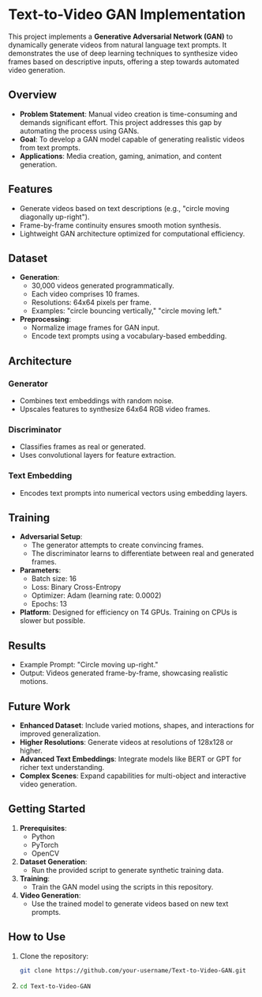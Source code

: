 # Text-to-Video GAN Implementation

This project implements a **Generative Adversarial Network (GAN)** to dynamically generate videos from natural language text prompts. It demonstrates the use of deep learning techniques to synthesize video frames based on descriptive inputs, offering a step towards automated video generation.

## Overview

- **Problem Statement**: Manual video creation is time-consuming and demands significant effort. This project addresses this gap by automating the process using GANs.
- **Goal**: To develop a GAN model capable of generating realistic videos from text prompts.
- **Applications**: Media creation, gaming, animation, and content generation.

## Features

- Generate videos based on text descriptions (e.g., "circle moving diagonally up-right").
- Frame-by-frame continuity ensures smooth motion synthesis.
- Lightweight GAN architecture optimized for computational efficiency.

## Dataset

- **Generation**: 
  - 30,000 videos generated programmatically.
  - Each video comprises 10 frames.
  - Resolutions: 64x64 pixels per frame.
  - Examples: "circle bouncing vertically," "circle moving left."
- **Preprocessing**:
  - Normalize image frames for GAN input.
  - Encode text prompts using a vocabulary-based embedding.

## Architecture

### Generator
- Combines text embeddings with random noise.
- Upscales features to synthesize 64x64 RGB video frames.

### Discriminator
- Classifies frames as real or generated.
- Uses convolutional layers for feature extraction.

### Text Embedding
- Encodes text prompts into numerical vectors using embedding layers.

## Training

- **Adversarial Setup**:
  - The generator attempts to create convincing frames.
  - The discriminator learns to differentiate between real and generated frames.
- **Parameters**:
  - Batch size: 16
  - Loss: Binary Cross-Entropy
  - Optimizer: Adam (learning rate: 0.0002)
  - Epochs: 13
- **Platform**: Designed for efficiency on T4 GPUs. Training on CPUs is slower but possible.

## Results

- Example Prompt: "Circle moving up-right."
- Output: Videos generated frame-by-frame, showcasing realistic motions.

## Future Work

- **Enhanced Dataset**: Include varied motions, shapes, and interactions for improved generalization.
- **Higher Resolutions**: Generate videos at resolutions of 128x128 or higher.
- **Advanced Text Embeddings**: Integrate models like BERT or GPT for richer text understanding.
- **Complex Scenes**: Expand capabilities for multi-object and interactive video generation.

## Getting Started

1. **Prerequisites**:
   - Python
   - PyTorch
   - OpenCV
2. **Dataset Generation**:
   - Run the provided script to generate synthetic training data.
3. **Training**:
   - Train the GAN model using the scripts in this repository.
4. **Video Generation**:
   - Use the trained model to generate videos based on new text prompts.

## How to Use

1. Clone the repository:
   ```bash
   git clone https://github.com/your-username/Text-to-Video-GAN.git
2. ```bash
   cd Text-to-Video-GAN
